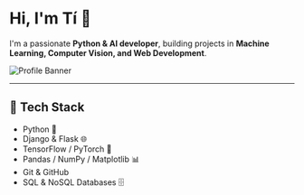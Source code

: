 # Hi, I'm Tí 👋

I'm a passionate **Python & AI developer**, building projects in **Machine Learning, Computer Vision, and Web Development**.

![Profile Banner](https://media.giphy.com/media/3o7TKrL8pGl0hM4OW0/giphy.gif)

---

## 🔧 Tech Stack

- Python 🐍
- Django & Flask 🌐
- TensorFlow / PyTorch 🤖
- Pandas / NumPy / Matplotlib 📊
- Git & GitHub
- SQL & NoSQL Databases 🗄️
